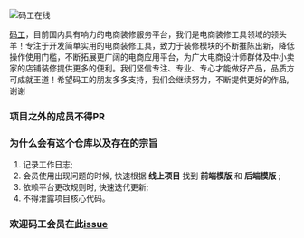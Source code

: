 ![码工在线](http://www.001daima.com/statics/images/logo.png)

[码工](http://www.001daima.com/)，目前国内具有响力的电商装修服务平台，我们是电商装修工具领域的领头羊！专注于开发简单实用的电商装修工具，致力于装修模块的不断推陈出新，降低操作使用门槛，不断拓展更广阔的电商应用平台，为广大电商设计师群体及中小卖家的店铺装修提供更多的便利。我们坚信专注、专业、专心才能做好产品，品质方可成就王道！希望码工的朋友多多支持，我们会继续努力，不断提供更好的作品,谢谢
### 项目之外的成员不得PR

### 为什么会有这个仓库以及存在的宗旨
1. 记录工作日志;
2. 会员使用出现问题的时候, 快速根据 **线上项目** 找到 **前端模版** 和 **后端模版** ;
3. 依赖平台更改规则时, 快速迭代更新;
4. 不得泄露项目核心代码。

### 欢迎码工会员在此[issue](https://github.com/ReySun/mg-tasks/issues)
